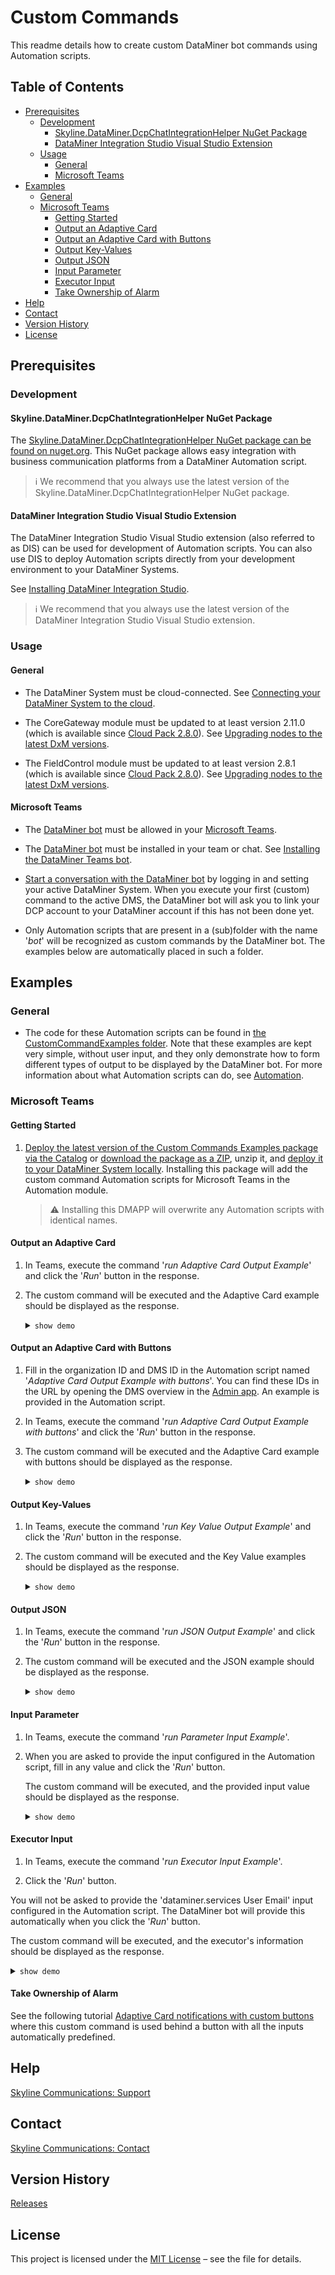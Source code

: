 # Custom Commands

This readme details how to create custom DataMiner bot commands using Automation scripts.

## Table of Contents

- [Prerequisites](#prerequisites)
  - [Development](#Development)
    - [Skyline.DataMiner.DcpChatIntegrationHelper NuGet Package](#skylinedataminerdcpchatintegrationhelper-nuget-package)
    - [DataMiner Integration Studio Visual Studio Extension](#dataminer-integration-studio-visual-studio-extension)
  - [Usage](#Usage)
    - [General](#general)
    - [Microsoft Teams](#microsoft-teams)
- [Examples](#examples)
  - [General](#general-1)
  - [Microsoft Teams](#microsoft-teams-1)
    * [Getting Started](#getting-started)
    * [Output an Adaptive Card](#output-an-adaptive-card)
    * [Output an Adaptive Card with Buttons](#output-an-adaptive-card-with-buttons)
    * [Output Key-Values](#output-key-values)
    * [Output JSON](#output-json)
    * [Input Parameter](#input-parameter)
    * [Executor Input](#executor-input)
    * [Take Ownership of Alarm](#take-ownership-of-alarm)
- [Help](#help)
- [Contact](#contact)
- [Version History](#version-history)
- [License](#license)

## Prerequisites

### Development

#### Skyline.DataMiner.DcpChatIntegrationHelper NuGet Package

The [Skyline.DataMiner.DcpChatIntegrationHelper NuGet package can be found on nuget.org](https://www.nuget.org/packages/Skyline.DataMiner.DcpChatIntegrationHelper). This NuGet package allows easy integration with business communication platforms from a DataMiner Automation script.

> ℹ️
> We recommend that you always use the latest version of the Skyline.DataMiner.DcpChatIntegrationHelper NuGet package.

#### DataMiner Integration Studio Visual Studio Extension

The DataMiner Integration Studio Visual Studio extension (also referred to as DIS) can be used for development of Automation scripts. You can also use DIS to deploy Automation scripts directly from your development environment to your DataMiner Systems.

See [Installing DataMiner Integration Studio](https://aka.dataminer.services/DisInstallation).

> ℹ️
> We recommend that you always use the latest version of the DataMiner Integration Studio Visual Studio extension.

### Usage

#### General

- The DataMiner System must be cloud-connected. See [Connecting your DataMiner System to the cloud](https://docs.dataminer.services/user-guide/Cloud_Platform/AboutCloudPlatform/Connecting_your_DataMiner_System_to_the_cloud.html).

- The CoreGateway module must be updated to at least version 2.11.0 (which is available since [Cloud Pack 2.8.0](https://community.dataminer.services/dataminer-cloud-pack/)). See [Upgrading nodes to the latest DxM versions](https://aka.dataminer.services/managing-cloud-connected-nodes).

- The FieldControl module must be updated to at least version 2.8.1 (which is available since [Cloud Pack 2.8.0](https://community.dataminer.services/dataminer-cloud-pack/)). See [Upgrading nodes to the latest DxM versions](https://aka.dataminer.services/managing-cloud-connected-nodes).

#### Microsoft Teams

- The [DataMiner bot](https://teams.microsoft.com/l/app/9a09d087-5d07-4481-b34f-cd053eab7925) must be allowed in your [Microsoft Teams](https://docs.microsoft.com/en-us/microsoftteams/manage-apps).

- The [DataMiner bot](https://teams.microsoft.com/l/app/9a09d087-5d07-4481-b34f-cd053eab7925) must be installed in your team or chat. See [Installing the DataMiner Teams bot](https://docs.dataminer.services/user-guide/Cloud_Platform/TeamsBot/DataMiner_Teams_bot.html#dataminer-teams-bot-installation).

- [Start a conversation with the DataMiner bot](https://docs.dataminer.services/user-guide/Cloud_Platform/TeamsBot/DataMiner_Teams_bot.html#starting-a-conversation-with-the-teams-bot) by logging in and setting your active DataMiner System. When you execute your first (custom) command to the active DMS, the DataMiner bot will ask you to link your DCP account to your DataMiner account if this has not been done yet.

- Only Automation scripts that are present in a (sub)folder with the name '*bot*' will be recognized as custom commands by the DataMiner bot. The examples below are automatically placed in such a folder.

## Examples

### General

- The code for these Automation scripts can be found in [the CustomCommandExamples folder](). Note that these examples are kept very simple, without user input, and they only demonstrate how to form different types of output to be displayed by the DataMiner bot. For more information about what Automation scripts can do, see [Automation](https://docs.dataminer.services/user-guide/Advanced_Modules/Automation/automation.html).

### Microsoft Teams

#### Getting Started

1. [Deploy the latest version of the Custom Commands Examples package via the Catalog](https://catalog.dataminer.services/details/package/5863) or [download the package as a ZIP](https://github.com/SkylineCommunications/ChatOps-Extensions/files/15470710/Custom.Command.Examples.1.3.2-CU2.zip), unzip it, and [deploy it to your DataMiner System locally](https://aka.dataminer.services/installing-application-packages). Installing this package will add the custom command Automation scripts for Microsoft Teams in the Automation module.

   > :warning:
   > Installing this DMAPP will overwrite any Automation scripts with identical names.

#### Output an Adaptive Card

1. In Teams, execute the command '*run Adaptive Card Output Example*' and click the '*Run*' button in the response.

2. The custom command will be executed and the Adaptive Card example should be displayed as the response. <details><summary>`show demo`</summary>![Gif-OutputAnAdaptiveCard](https://user-images.githubusercontent.com/33500507/192817296-cd05a0cb-2267-4639-8d21-32b54bb347cd.gif)</details>

#### Output an Adaptive Card with Buttons

1. Fill in the organization ID and DMS ID in the Automation script named '*Adaptive Card Output Example with buttons*'. You can find these IDs in the URL by opening the DMS overview in the [Admin app](https://admin.dataminer.services). An example is provided in the Automation script.
   
2. In Teams, execute the command '*run Adaptive Card Output Example with buttons*' and click the '*Run*' button in the response.

3. The custom command will be executed and the Adaptive Card example with buttons should be displayed as the response. <details><summary>`show demo`</summary>![Gif-OutputAnAdaptiveCardWithButtons](https://github.com/SkylineCommunications/ChatOps-Extensions/assets/33500507/4a422789-f961-47c2-8164-c76ed117269a)</details>

#### Output Key-Values

1. In Teams, execute the command '*run Key Value Output Example*' and click the '*Run*' button in the response.

2. The custom command will be executed and the Key Value examples should be displayed as the response. <details><summary>`show demo`</summary>![Gif-OutputKeyValues](https://user-images.githubusercontent.com/33500507/192817311-75f6e7c0-0c91-45e1-9f58-30783fb67ddf.gif)</details>

#### Output JSON

1. In Teams, execute the command '*run JSON Output Example*' and click the '*Run*' button in the response.

2. The custom command will be executed and the JSON example should be displayed as the response. <details><summary>`show demo`</summary>![Gif-OutputJson](https://user-images.githubusercontent.com/33500507/192817316-fc4de34d-a34e-42cd-a5fa-e8e99b363c2d.gif)</details>

#### Input Parameter

1. In Teams, execute the command '*run Parameter Input Example*'.

2. When you are asked to provide the input configured in the Automation script, fill in any value and click the '*Run*' button.

   The custom command will be executed, and the provided input value should be displayed as the response. <details><summary>`show demo`</summary>![Gif-InputParameter](https://user-images.githubusercontent.com/33500507/233356486-bc64d385-997e-4b1b-8466-e26c801a7e4d.gif)</details>

#### Executor Input

1. In Teams, execute the command '*run Executor Input Example*'.

2.  Click the '*Run*' button.

   You will not be asked to provide the 'dataminer.services User Email' input configured in the Automation script. The DataMiner bot will provide this automatically when you click the '*Run*' button.

   The custom command will be executed, and the executor's information should be displayed as the response. <details><summary>`show demo`</summary>![Gif-ExecutorInput](https://github.com/SkylineCommunications/ChatOps-Extensions/assets/33500507/15646c6d-76ab-4008-86b8-ca0d199ea87f)</details>

#### Take Ownership of Alarm

See the following tutorial [Adaptive Card notifications with custom buttons](https://aka.dataminer.services/chatops-tutorial-kata-27) where this custom command is used behind a button with all the inputs automatically predefined.

## Help

[Skyline Communications: Support](https://aka.dataminer.services/tech-support)

## Contact

[Skyline Communications: Contact](https://aka.dataminer.services/contact)

## Version History

[Releases](https://github.com/SkylineCommunications/ChatOpts-Extensions/releases)

## License

This project is licensed under the [MIT License](https://github.com/SkylineCommunications/ChatOps-Extensions/blob/main/LICENSE) – see the file for details.
